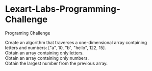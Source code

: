 # Lexart-Labs-Programming-Challenge

Programing Challenge

Create an algorithm that traverses a one-dimensional array containing letters and numbers: ["a", 10, "b", "hello", 122, 15].<br>
Obtain an array containing only letters.<br>
Obtain an array containing only numbers.<br>
Obtain the largest number from the previous array.<br>
